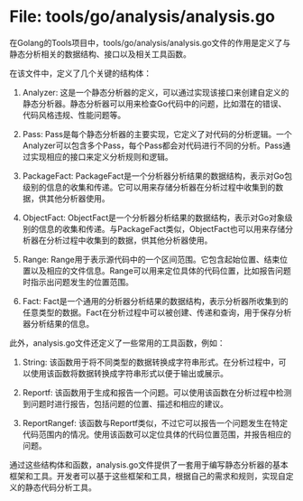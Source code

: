 # File: tools/go/analysis/analysis.go

在Golang的Tools项目中，tools/go/analysis/analysis.go文件的作用是定义了与静态分析相关的数据结构、接口以及相关工具函数。

在该文件中，定义了几个关键的结构体：

1. Analyzer: 这是一个静态分析器的定义，可以通过实现该接口来创建自定义的静态分析器。静态分析器可以用来检查Go代码中的问题，比如潜在的错误、代码风格违规、性能问题等。

2. Pass: Pass是每个静态分析器的主要实现，它定义了对代码的分析逻辑。一个Analyzer可以包含多个Pass，每个Pass都会对代码进行不同的分析。Pass通过实现相应的接口来定义分析规则和逻辑。

3. PackageFact: PackageFact是一个分析器分析结果的数据结构，表示对Go包级别的信息的收集和传递。它可以用来存储分析器在分析过程中收集到的数据，供其他分析器使用。

4. ObjectFact: ObjectFact是一个分析器分析结果的数据结构，表示对Go对象级别的信息的收集和传递。与PackageFact类似，ObjectFact也可以用来存储分析器在分析过程中收集到的数据，供其他分析器使用。

5. Range: Range用于表示源代码中的一个区间范围。它包含起始位置、结束位置以及相应的文件信息。Range可以用来定位具体的代码位置，比如报告问题时指示出问题发生的位置范围。

6. Fact: Fact是一个通用的分析器分析结果的数据结构，表示分析器所收集到的任意类型的数据。Fact在分析过程中可以被创建、传递和查询，用于保存分析器分析结果的信息。

此外，analysis.go文件还定义了一些常用的工具函数，例如：

1. String: 该函数用于将不同类型的数据转换成字符串形式。在分析过程中，可以使用该函数将数据转换成字符串形式以便于输出或展示。

2. Reportf: 该函数用于生成和报告一个问题。可以使用该函数在分析过程中检测到问题时进行报告，包括问题的位置、描述和相应的建议。

3. ReportRangef: 该函数与Reportf类似，不过它可以报告一个问题发生在特定代码范围内的情况。使用该函数可以定位具体的代码位置范围，并报告相应的问题。

通过这些结构体和函数，analysis.go文件提供了一套用于编写静态分析器的基本框架和工具。开发者可以基于这些框架和工具，根据自己的需求和规则，实现自定义的静态代码分析工具。

